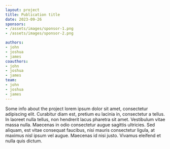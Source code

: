 ```yaml
---
layout: project
title: Publication title
date: 2023-09-26
sponsors:
- /assets/images/sponsor-1.png
- /assets/images/sponsor-2.png

authors:
- john
- joshua
- james
coauthors:
- john
- joshua
- james
team:
- john
- joshua
- james
---
```


Some info about the project lorem ipsum dolor sit amet, consectetur adipiscing elit. Curabitur diam est, pretium eu lacinia in, consectetur a tellus. In laoreet nulla tellus, non hendrerit lacus pharetra sit amet. Vestibulum vitae massa nulla. Maecenas in odio consectetur augue sagittis ultricies. Sed aliquam, est vitae consequat faucibus, nisi mauris consectetur ligula, at maximus nisl ipsum vel augue. Maecenas id nisi justo. Vivamus eleifend et nulla quis dictum.